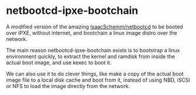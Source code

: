 # netbootcd-ipxe-bootchain

A modified version of the amazing [IsaacSchemm/netbootcd](https://github.com/IsaacSchemm/netbootcd) to be booted over iPXE, without internet, and bootchain a linux image distro over the network. 

The main reason netbootcd-ipxe-bootchain exists is to bootstrap a linux environment quickly, to extract the kernel and ramdisk from inside the actual boot image, and use kexec to boot it. 

We can also use it to do clever things, like make a copy of the actual boot image file to a local disk cache and boot from it, instead of using NBD, iSCSI or NFS to load the image directly from the network. 

